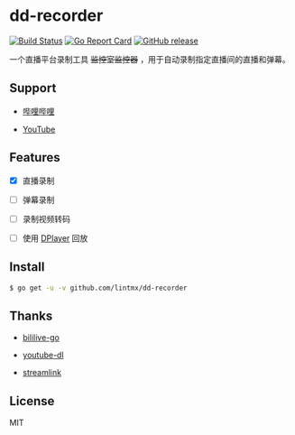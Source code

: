 # dd-recorder
[![Build Status](https://travis-ci.org/lintmx/dd-recorder.svg?branch=master)](https://travis-ci.org/lintmx/dd-recorder)
[![Go Report Card](https://goreportcard.com/badge/github.com/lintmx/dd-recorder)](https://goreportcard.com/report/github.com/lintmx/dd-recorder)
[![GitHub release](https://img.shields.io/github/release-pre/lintmx/dd-recorder.svg?label=pre-release)](https://github.com/lintmx/dd-recorder/releases/latest)

一个直播平台录制工具 ~~监控室监控器~~ ，用于自动录制指定直播间的直播和弹幕。

## Support

- [哔哩哔哩](https://live.bilibili.com)

- [YouTube](https://www.youtube.com)

## Features

- [x] 直播录制

- [ ] 弹幕录制

- [ ] 录制视频转码

- [ ] 使用 [DPlayer](https://github.com/MoePlayer/DPlayer) 回放

## Install

```sh
$ go get -u -v github.com/lintmx/dd-recorder

```

## Thanks

- [bililive-go](https://github.com/hr3lxphr6j/bililive-go)

- [youtube-dl](https://github.com/ytdl-org/youtube-dl)

- [streamlink](https://github.com/streamlink/streamlink)

## License

MIT
